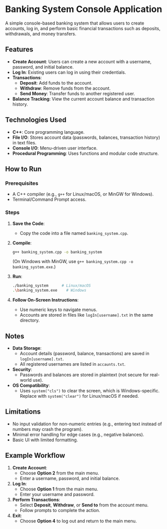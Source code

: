 # Banking System Console Application

A simple console-based banking system that allows users to create accounts, log in, and perform basic financial transactions such as deposits, withdrawals, and money transfers.

## Features

- **Create Account**: Users can create a new account with a username, password, and initial balance.
- **Log In**: Existing users can log in using their credentials.
- **Transactions**:
    - **Deposit**: Add funds to the account.
    - **Withdraw**: Remove funds from the account.
    - **Send Money**: Transfer funds to another registered user.
- **Balance Tracking**: View the current account balance and transaction history.

## Technologies Used

- **C++**: Core programming language.
- **File I/O**: Stores account data (passwords, balances, transaction history) in text files.
- **Console I/O**: Menu-driven user interface.
- **Procedural Programming**: Uses functions and modular code structure.

## How to Run

### Prerequisites

- A C++ compiler (e.g., `g++` for Linux/macOS, or MinGW for Windows).
- Terminal/Command Prompt access.

### Steps

1. **Save the Code**:
    - Copy the code into a file named `banking_system.cpp`.
2. **Compile**:
    
    ```bash
    g++ banking_system.cpp -o banking_system
    
    ```
    
    (On Windows with MinGW, use `g++ banking_system.cpp -o banking_system.exe`.)
    
3. **Run**:
    
    ```bash
    ./banking_system      # Linux/macOS
    .\banking_system.exe    # Windows
    
    ```
    
4. **Follow On-Screen Instructions**:
    - Use numeric keys to navigate menus.
    - Accounts are stored in files like `logIn[username].txt` in the same directory.

## Notes

- **Data Storage**:
    - Account details (password, balance, transactions) are saved in `logIn[username].txt`.
    - All registered usernames are listed in `accaunts.txt`.
- **Security**:
    - Passwords and balances are stored in plaintext (not secure for real-world use).
- **OS Compatibility**:
    - Uses `system("cls")` to clear the screen, which is Windows-specific. Replace with `system("clear")` for Linux/macOS if needed.

## Limitations

- No input validation for non-numeric entries (e.g., entering text instead of numbers may crash the program).
- Minimal error handling for edge cases (e.g., negative balances).
- Basic UI with limited formatting.

## Example Workflow

1. **Create Account**:
    - Choose **Option 2** from the main menu.
    - Enter a username, password, and initial balance.
2. **Log In**:
    - Choose **Option 1** from the main menu.
    - Enter your username and password.
3. **Perform Transactions**:
    - Select **Deposit**, **Withdraw**, or **Send to** from the account menu.
    - Follow prompts to complete the action.
4. **Exit**:
    - Choose **Option 4** to log out and return to the main menu.
